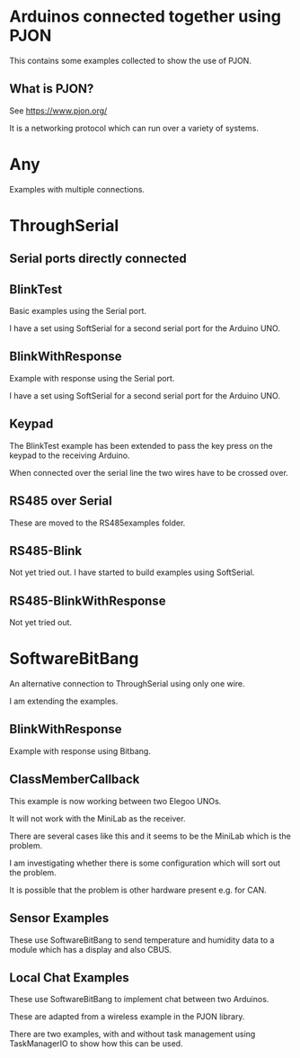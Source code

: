 # Arduinos connected together using PJON

This contains some examples collected to show the use of PJON.

## What is PJON?

See https://www.pjon.org/ 

It is a networking protocol which can run over a variety of systems.

# Any

Examples with multiple connections.

# ThroughSerial 

## Serial ports directly connected

## BlinkTest

Basic examples using the Serial port.

I have a set using SoftSerial for a second serial port for the Arduino UNO.

## BlinkWithResponse

Example with response using the Serial port.

I have a set using SoftSerial for a second serial port for the Arduino UNO.

## Keypad

The BlinkTest example has been extended to pass the key press on the keypad to the receiving Arduino.

When connected over the serial line the two wires have to be crossed over.

## RS485 over Serial

These are moved to the RS485examples folder.

## RS485-Blink

Not yet tried out. I have started to build examples using SoftSerial.

## RS485-BlinkWithResponse

Not yet tried out.

# SoftwareBitBang

An alternative connection to ThroughSerial using only one wire.

I am extending the examples.

## BlinkWithResponse

Example with response using Bitbang.

## ClassMemberCallback

This example is now working between two Elegoo UNOs.

It will not work with the MiniLab as the receiver.

There are several cases like this and it seems to be the MiniLab which is the problem.

I am investigating whether there is some configuration which will sort out the problem.

It is possible that the problem is other hardware present e.g. for CAN.

## Sensor Examples

These use SoftwareBitBang to send temperature and humidity data to a module which has a display and also CBUS.
 
## Local Chat Examples

These use SoftwareBitBang to implement chat between two Arduinos.

These are adapted from a wireless example in the PJON library.

There are two examples, with and without task management using TaskManagerIO to show how this can be used.

